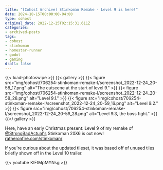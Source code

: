 ```yaml
---
title: "[Cohost Archive] Stinkoman Remake - Level 9 is here!"
date: 2024-10-15T00:00:00-04:00
type: cohost
original_date: 2022-12-25T02:15:31.611Z
categories:
- archived-posts
tags:
- cohost
- stinkoman
- homestar-runner
- godot
- gaming
draft: false
---
```


{{< load-photoswipe >}}
{{< gallery >}}
    {{< figure
        src="img/cohost/706254-stinkoman-remake-l/screenshot_2022-12-24_20-58_17.png"
        alt="The cutscene at the start of level 9."
    >}}
    {{< figure
        src="img/cohost/706254-stinkoman-remake-l/screenshot_2022-12-24_20-58_28.png"
        alt="Level 9.1."
    >}}
    {{< figure
        src="img/cohost/706254-stinkoman-remake-l/screenshot_2022-12-24_20-59_16.png"
        alt="Level 9.2."
    >}}
    {{< figure
        src="img/cohost/706254-stinkoman-remake-l/screenshot_2022-12-24_20-59_28.png"
        alt="Level 9.3, the boss fight."
    >}}
{{</ gallery >}}

Here, have an early Christmas present: Level 9 of my remake of [@StrongBadActual's](https://twitter.com/StrongBadActual) Stinkoman 20X6 is out now! [ratheronfire.com/stinkoman/](/projects/stinkoman/)

If you're curious about the updated tileset, it was based off of unused tiles briefly shown off in the Level 10 trailer.

{{< youtube KIFtMpMYNsg >}}